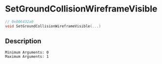 # SetGroundCollisionWireframeVisible
```c
// 0x006432a0
void SetGroundCollisionWireframeVisible(...)
```
## Description
```
Minimum Arguments: 0
Maximum Arguments: 1
```
